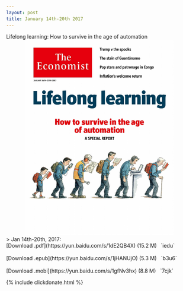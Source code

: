 ```yaml
---
layout: post
title: January 14th-20th 2017
---
```

<!--
<div class="message">
Sorry! The service is temporarily unavailable.
</div>-->

<div class="message">
	Lifelong learning: How to survive in the age of automation
</div>

<div class="upload" style="position: relative; max-width: 400px; 
    margin: 0 auto;">
<img src="/public/img/the-economist/img_2017.01.14.jpg" />
</div>
<!--more-->
> Jan 14th-20th, 2017:<br/>
[Download .pdf](https://yun.baidu.com/s/1dE2QB4X) (15.2 M)&ensp;
`iedu` <br/><br/>
[Download .epub](https://yun.baidu.com/s/1jHANUjO) (5.3 M) &nbsp;
`b3u6` <br/><br/>
[Download .mobi](https://yun.baidu.com/s/1gfNv3hx) (8.8 M) &nbsp;
`7cjk`


{% include clickdonate.html %}

